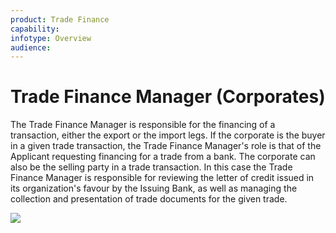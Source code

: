 ```yaml
---
product: Trade Finance
capability:
infotype: Overview
audience:
---
```


# Trade Finance Manager \(Corporates\)

The Trade Finance Manager is responsible for the financing of a transaction, either the export or the import legs. If the corporate is the buyer in a given trade transaction, the Trade Finance Manager&#39;s role is that of the Applicant requesting financing for a trade from a bank. The corporate can also be the selling party in a trade transaction. In this case the Trade Finance Manager is responsible for reviewing the letter of credit issued in its organization&#39;s favour by the Issuing Bank, as well as managing the collection and presentation of trade documents for the given trade.

![](/assets/user_manual_107.png)
<!--stackedit_data:
eyJoaXN0b3J5IjpbMTU1NjU2MjkwOV19
-->